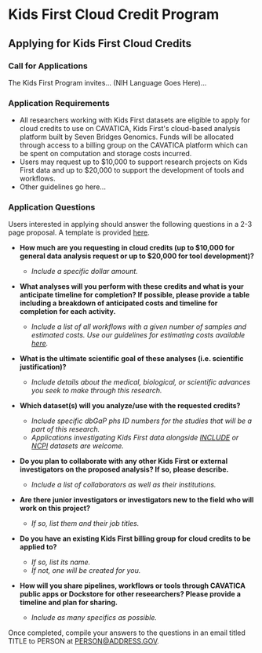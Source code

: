 # Kids First Cloud Credit Program
## Applying for Kids First Cloud Credits
### Call for Applications
The Kids First Program invites... (NIH Language Goes Here)...
### Application Requirements
- All researchers working with Kids First datasets are eligible to apply for cloud credits to use on CAVATICA, Kids First's cloud-based analysis platform built by Seven Bridges Genomics. Funds will be allocated through access to a billing group on the CAVATICA platform which can be spent on computation and storage costs incurred.
- Users may request up to $10,000 to support research projects on Kids First data and up to $20,000 to support the development of tools and workflows.
- Other guidelines go here... 
### Application Questions
Users interested in applying should answer the following questions in a 2-3 page proposal. A template is provided [here](https://docs.google.com/document/d/1fdgaOH3K0IRVw2tgwXqIYmeA1nooSWaECqfsr_1kw4k/edit?usp=sharing).
- __How much are you requesting in cloud credits (up to $10,000 for general data analysis request or up to $20,000 for tool development)?__ 
     - _Include a specific dollar amount._

- __What analyses will you perform with these credits and what is your anticipate timeline for completion? If possible, please provide a table including a breakdown of anticipated costs and timeline for completion for each activity.__
    - _Include a list of all workflows with a given number of samples and estimated costs. Use our guidelines for estimating costs available [here]()._ 

- __What is the ultimate scientific goal of these analyses (i.e. scientific justification)?__ 
   - _Include details about the medical, biological, or scientific advances you seek to make through this research._

- __Which dataset(s) will you analyze/use with the requested credits?__ 
    - _Include specific dbGaP phs ID numbers for the studies that will be a part of this research._
    - _Applications investigating Kids First data alongside [INCLUDE](https://includedcc.org/) or [NCPI](https://anvilproject.org/ncpi) datasets are welcome._

- __Do you plan to collaborate with any other Kids First or external investigators on the proposed analysis?  If so, please describe.__
   - _Include a list of collaborators as well as their institutions._ 

- __Are there junior investigators or investigators new to the field who will work on this project?__
   - _If so, list them and their job titles._

- __Do you have an existing Kids First billing group for cloud credits to be applied to?__
   - _If so, list its name._
   - _If not, one will be created for you._     

- __How will you share pipelines, workflows or tools through CAVATICA public apps or Dockstore for other reseearchers? Please provide a timeline and plan for sharing.__
   - _Include as many specifics as possible._

Once completed, compile your answers to the questions in an email titled TITLE to PERSON at PERSON@ADDRESS.GOV.

